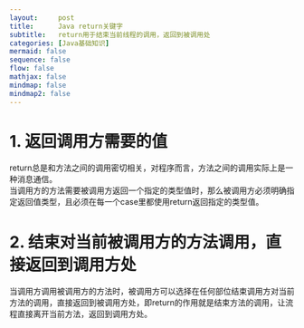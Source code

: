 ```yaml
---
layout:     post
title:      Java return关键字
subtitle:   return用于结束当前线程的调用，返回到被调用处
categories: [Java基础知识]
mermaid: false
sequence: false
flow: false
mathjax: false
mindmap: false
mindmap2: false
---
```


# 1. 返回调用方需要的值
return总是和方法之间的调用密切相关，对程序而言，方法之间的调用实际上是一种消息通信。  
当调用方的方法需要被调用方返回一个指定的类型值时，那么被调用方必须明确指定返回值类型，且必须在每一个case里都使用return返回指定的类型值。  

# 2. 结束对当前被调用方的方法调用，直接返回到调用方处
当调用方调用被调用方的方法时，被调用方可以选择在任何部位结束调用方对当前方法的调用，直接返回到被调用方处，即return的作用就是结束方法的调用，让流程直接离开当前方法，返回到调用方处。  
